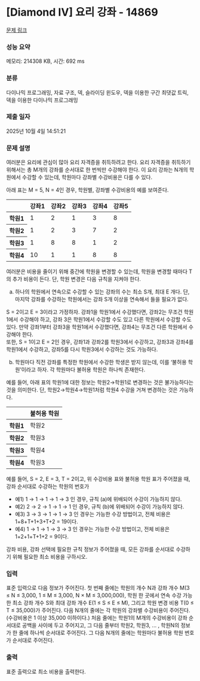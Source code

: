 # [Diamond IV] 요리 강좌 - 14869 

[문제 링크](https://www.acmicpc.net/problem/14869) 

### 성능 요약

메모리: 214308 KB, 시간: 692 ms

### 분류

다이나믹 프로그래밍, 자료 구조, 덱, 슬라이딩 윈도우, 덱을 이용한 구간 최댓값 트릭, 덱을 이용한 다이나믹 프로그래밍

### 제출 일자

2025년 10월 4일 14:51:21

### 문제 설명

<p>여러분은 요리에 관심이 많아 요리 자격증을 취득하려고 한다. 요리 자격증을 취득하기 위해서는 총 M개의 강좌를 순서대로 한 번씩만 수강해야 한다. 이 요리 강좌는 N개의 학원에서 수강할 수 있는데, 학원마다 강좌별 수강비용은 다를 수 있다.</p>

<p>아래 표는 M = 5, N = 4인 경우, 학원별, 강좌별 수강비용의 예를 보여준다.</p>

<table class="table table-bordered table-center-30 td-center th-center">
	<thead>
		<tr>
			<th> </th>
			<th>강좌1</th>
			<th>강좌2</th>
			<th>강좌3</th>
			<th>강좌4</th>
			<th>강좌5</th>
		</tr>
	</thead>
	<tbody>
		<tr>
			<th>학원1</th>
			<td>1</td>
			<td>2</td>
			<td>1</td>
			<td>3</td>
			<td>8</td>
		</tr>
		<tr>
			<th>학원2</th>
			<td>1</td>
			<td>2</td>
			<td>3</td>
			<td>7</td>
			<td>2</td>
		</tr>
		<tr>
			<th>학원3</th>
			<td>1</td>
			<td>8</td>
			<td>8</td>
			<td>1</td>
			<td>2</td>
		</tr>
		<tr>
			<th>학원4</th>
			<td>10</td>
			<td>1</td>
			<td>1</td>
			<td>8</td>
			<td>8</td>
		</tr>
	</tbody>
</table>

<p>여러분은 비용을 줄이기 위해 중간에 학원을 변경할 수 있는데, 학원을 변경할 때마다 T의 추가 비용이 든다. 단, 학원 변경은 다음 규칙을 지켜야 한다.</p>

<ol style="list-style-type:lower-alpha">
	<li>하나의 학원에서 연속으로 수강할 수 있는 강좌의 수는 최소 S개, 최대 E 개다. 단, 마지막 강좌를 수강하는 학원에서는 강좌 S개 이상을 연속해서 들을 필요가 없다.</li>
</ol>

<p>S = 2이고 E = 3이라고 가정하자. 강좌1을 학원1에서 수강했다면, 강좌2는 무조건 학원1에서 수강해야 하고, 강좌 3은 학원1에서 수강할 수도 있고 다른 학원에서 수강할 수도 있다. 만약 강좌1부터 강좌3을 학원1에서 수강했다면, 강좌4는 무조건 다른 학원에서 수강해야 한다.<br>
또한, S = 1이고 E = 2인 경우, 강좌1과 강좌2를 학원3에서 수강하고, 강좌3과 강좌4를 학원1에서 수강하고, 강좌5를 다시 학원3에서 수강하는 것도 가능하다.</p>

<ol start="2" style="list-style-type:lower-alpha">
	<li>학원마다 직전 강좌를 특정한 학원에서 수강한 학생은 받지 않는데, 이를 ‘불허용 학원’이라고 하자. 각 학원마다 불허용 학원은 하나씩 존재한다.</li>
</ol>

<p>예를 들어, 아래 표의 학원1에 대한 정보는 학원2→학원1로 변경하는 것은 불가능하다는 것을 의미한다. 단, 학원2→학원4→학원1처럼 학원4 수강을 거쳐 변경하는 것은 가능하다.</p>

<table class="table table-bordered table-center-30 td-center th-center">
	<thead>
		<tr>
			<th> </th>
			<th>불허용 학원</th>
		</tr>
	</thead>
	<tbody>
		<tr>
			<th>학원1</th>
			<td>학원2</td>
		</tr>
		<tr>
			<th>학원2</th>
			<td>학원3</td>
		</tr>
		<tr>
			<th>학원3</th>
			<td>학원4</td>
		</tr>
		<tr>
			<th>학원4</th>
			<td>학원3</td>
		</tr>
	</tbody>
</table>

<p>예를 들어, S = 2, E = 3, T = 2이고, 위 수강비용 표와 불허용 학원 표가 주어졌을 때, 강좌 순서대로 수강하는 학원의 번호가</p>

<ul>
	<li>예1) 1 → 1 → 1 → 1 → 3 인 경우, 규칙 (a)에 위배되어 수강이 가능하지 않다.</li>
	<li>예2) 2 → 2 → 1 → 1 → 1 인 경우, 규칙 (b)에 위배되어 수강이 가능하지 않다.</li>
	<li>예3) 3 → 3 → 1 → 1 → 3 인 경우는 가능한 수강 방법이고, 전체 비용은 1+8+T+1+3+T+2 = 19이다.</li>
	<li>예4) 1 → 1 → 1 → 3 → 3 인 경우는 가능한 수강 방법이고, 전체 비용은 1+2+1+T+1+2 = 9이다.</li>
</ul>

<p>강좌 비용, 강좌 선택에 필요한 규칙 정보가 주어졌을 때, 모든 강좌를 순서대로 수강하기 위해 필요한 최소 비용을 구하시오. </p>

### 입력 

 <p>표준 입력으로 다음 정보가 주어진다. 첫 번째 줄에는 학원의 개수 N과 강좌 개수 M(3 ≤ N ≤ 3,000, 1 ≤ M ≤ 3,000, N × M ≤ 3,000,000), 학원 한 곳에서 연속 수강 가능한 최소 강좌 개수 S와 최대 강좌 개수 E(1 ≤ S ≤ E ≤ M), 그리고 학원 변경 비용 T(0 ≤ T ≤ 35,000)가 주어진다. 다음 N개의 줄에는 각 학원의 강좌별 수강비용이 주어진다. (수강비용은 1 이상 35,000 이하이다.) 처음 줄에는 학원1의 M개의 수강비용이 강좌 순서대로 공백을 사이에 두고 주어지고, 그 다음 줄부터 학원2, 학원3, ... , 학원N의 정보가 한 줄에 하나씩 순서대로 주어진다. 그 다음 N개의 줄에는 학원마다 불허용 학원 번호가 순서대로 주어진다.</p>

### 출력 

 <p>표준 출력으로 최소 비용을 출력한다.</p>

